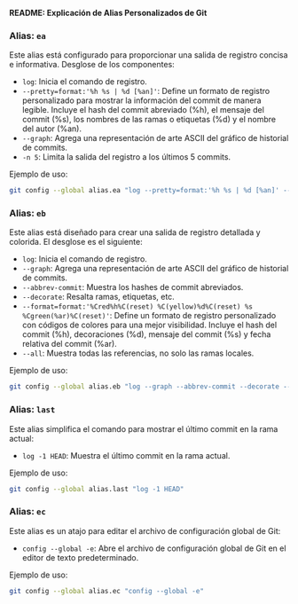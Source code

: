 **README: Explicación de Alias Personalizados de Git**

### Alias: `ea`
Este alias está configurado para proporcionar una salida de registro concisa e informativa. Desglose de los componentes:

- `log`: Inicia el comando de registro.
- `--pretty=format:'%h %s | %d [%an]'`: Define un formato de registro personalizado para mostrar la información del commit de manera legible. Incluye el hash del commit abreviado (%h), el mensaje del commit (%s), los nombres de las ramas o etiquetas (%d) y el nombre del autor (%an).
- `--graph`: Agrega una representación de arte ASCII del gráfico de historial de commits.
- `-n 5`: Limita la salida del registro a los últimos 5 commits.

Ejemplo de uso:
```bash
git config --global alias.ea "log --pretty=format:'%h %s | %d [%an]' --graph -n 5"
```

### Alias: `eb`
Este alias está diseñado para crear una salida de registro detallada y colorida. El desglose es el siguiente:

- `log`: Inicia el comando de registro.
- `--graph`: Agrega una representación de arte ASCII del gráfico de historial de commits.
- `--abbrev-commit`: Muestra los hashes de commit abreviados.
- `--decorate`: Resalta ramas, etiquetas, etc.
- `--format=format:'%Cred%h%C(reset) %C(yellow)%d%C(reset) %s %Cgreen(%ar)%C(reset)'`: Define un formato de registro personalizado con códigos de colores para una mejor visibilidad. Incluye el hash del commit (%h), decoraciones (%d), mensaje del commit (%s) y fecha relativa del commit (%ar).
- `--all`: Muestra todas las referencias, no solo las ramas locales.

Ejemplo de uso:
```bash
git config --global alias.eb "log --graph --abbrev-commit --decorate --format=format:'%Cred%h%C(reset) %C(yellow)%d%C(reset) %s %Cgreen(%ar)%C(reset)' --all"
```

### Alias: `last`
Este alias simplifica el comando para mostrar el último commit en la rama actual:

- `log -1 HEAD`: Muestra el último commit en la rama actual.

Ejemplo de uso:
```bash
git config --global alias.last "log -1 HEAD"

```

### Alias: `ec`
Este alias es un atajo para editar el archivo de configuración global de Git:

- `config --global -e`: Abre el archivo de configuración global de Git en el editor de texto predeterminado.

Ejemplo de uso:
```bash
git config --global alias.ec "config --global -e"
```

